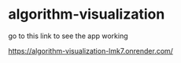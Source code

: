 # algorithm-visualization

go to this link to see the app working

https://algorithm-visualization-lmk7.onrender.com/
